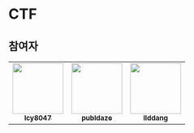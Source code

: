 # CTF
## 참여자
<!-- ALL-CONTRIBUTORS-LIST:START - Do not remove or modify this section -->
<!-- prettier-ignore-start -->
<!-- markdownlint-disable -->
<table>
  <tr>
    <td align="center"><a href="https://github.com/lcy8047"><img src="https://avatars.githubusercontent.com/u/35690965?v=4" width="100px;" alt=""/><br /><sub><b>lcy8047</b></sub></a></td>
    <td align="center"><a href="https://github.com/publdaze"><img src="https://avatars.githubusercontent.com/u/78250089?v=4" width="100px;" alt=""/><br /><sub><b>publdaze</b></sub></a></td>
    <td align="center"><a href="https://github.com/llddang"><img src="https://avatars.githubusercontent.com/u/77055208?v=4" width="100px;" alt=""/><br /><sub><b>llddang</b></sub></a></td>
  </tr>
</table>

<!-- markdownlint-restore -->
<!-- prettier-ignore-end -->

<!-- ALL-CONTRIBUTORS-LIST:END -->
